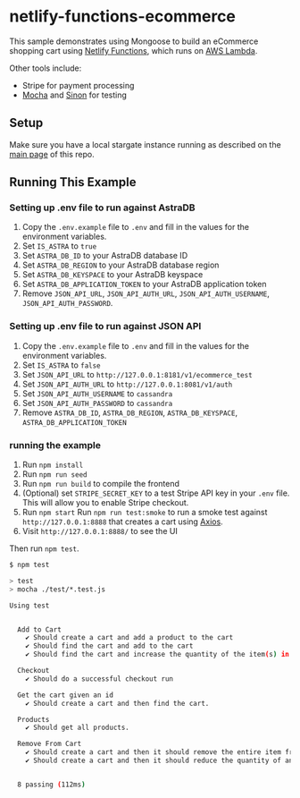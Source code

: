 # netlify-functions-ecommerce

This sample demonstrates using Mongoose to build an eCommerce shopping cart using [Netlify Functions](https://www.netlify.com/products/functions/), which runs on [AWS Lambda](https://mongoosejs.com/docs/lambda.html).

Other tools include:

* Stripe for payment processing
* [Mocha](https://masteringjs.io/mocha) and [Sinon](https://masteringjs.io/sinon) for testing

## Setup

Make sure you have a local stargate instance running as described on the [main page](../README.md) of this repo.

## Running This Example 
### Setting up .env file to run against AstraDB
1. Copy the `.env.example` file to `.env` and fill in the values for the environment variables.
2. Set `IS_ASTRA` to `true`
3. Set `ASTRA_DB_ID` to your AstraDB database ID
4. Set `ASTRA_DB_REGION` to your AstraDB database region
5. Set `ASTRA_DB_KEYSPACE` to your AstraDB keyspace
6. Set `ASTRA_DB_APPLICATION_TOKEN` to your AstraDB application token
7. Remove `JSON_API_URL`, `JSON_API_AUTH_URL`, `JSON_API_AUTH_USERNAME`, `JSON_API_AUTH_PASSWORD`.

### Setting up .env file to run against JSON API
1. Copy the `.env.example` file to `.env` and fill in the values for the environment variables.
2. Set `IS_ASTRA` to `false`
3. Set `JSON_API_URL` to `http://127.0.0.1:8181/v1/ecommerce_test`
4. Set `JSON_API_AUTH_URL` to `http://127.0.0.1:8081/v1/auth`
5. Set `JSON_API_AUTH_USERNAME` to `cassandra`
6. Set `JSON_API_AUTH_PASSWORD` to `cassandra`
7. Remove `ASTRA_DB_ID`, `ASTRA_DB_REGION`, `ASTRA_DB_KEYSPACE`, `ASTRA_DB_APPLICATION_TOKEN`


### running the example
1. Run `npm install`
2. Run `npm run seed`
3. Run `npm run build` to compile the frontend
4. (Optional) set `STRIPE_SECRET_KEY` to a test Stripe API key in your `.env` file. This will allow you to enable Stripe checkout.
5. Run `npm start`
Run `npm run test:smoke` to run a smoke test against `http://127.0.0.1:8888` that creates a cart using [Axios](https://masteringjs.io/axios).
6. Visit `http://127.0.0.1:8888/` to see the UI

Then run `npm test`.

```sh
$ npm test

> test
> mocha ./test/*.test.js

Using test


  Add to Cart
    ✔ Should create a cart and add a product to the cart
    ✔ Should find the cart and add to the cart
    ✔ Should find the cart and increase the quantity of the item(s) in the cart

  Checkout
    ✔ Should do a successful checkout run

  Get the cart given an id
    ✔ Should create a cart and then find the cart.

  Products
    ✔ Should get all products.

  Remove From Cart
    ✔ Should create a cart and then it should remove the entire item from it.
    ✔ Should create a cart and then it should reduce the quantity of an item from it.


  8 passing (112ms)
```
